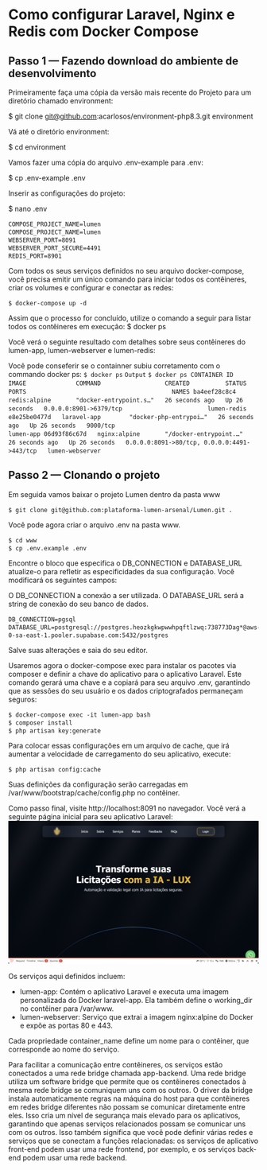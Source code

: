 # Como configurar Laravel, Nginx e Redis com Docker Compose
## Passo 1 — Fazendo download do ambiente de desenvolvimento

Primeiramente faça uma cópia da versão mais recente do Projeto para um diretório chamado environment:

  $ git clone git@github.com:acarlosos/environment-php8.3.git environment

Vá até o diretório environment:

  $ cd environment

Vamos fazer uma cópia do arquivo .env-example para .env:

  $ cp .env-example .env

Inserir as configurações do projeto:

  $ nano .env
  ```
  COMPOSE_PROJECT_NAME=lumen
  COMPOSE_PROJECT_NAME=lumen
  WEBSERVER_PORT=8091
  WEBSERVER_PORT_SECURE=4491
  REDIS_PORT=8901
  ```


Com todos os seus serviços definidos no seu arquivo docker-compose, você precisa emitir um único comando para iniciar todos os contêineres, criar os volumes e configurar e conectar as redes:

    $ docker-compose up -d

Assim que o processo for concluído, utilize o comando a seguir para listar todos os contêineres em execução:
    $ docker ps

Você verá o seguinte resultado com detalhes sobre seus contêineres do lumen-app, lumen-webserver e lumen-redis:

Você pode conseferir se o containner subiu corretamento com o commando docker ps:
    ```$ docker ps```
    ```Output```
    ```
    $ docker ps
    CONTAINER ID   IMAGE              COMMAND                  CREATED          STATUS          PORTS                                         NAMES
    ba4eef28c8c4   redis:alpine       "docker-entrypoint.s…"   26 seconds ago   Up 26 seconds   0.0.0.0:8901->6379/tcp                        lumen-redis
    e8e25be0477d   laravel-app        "docker-php-entrypoi…"   26 seconds ago   Up 26 seconds   9000/tcp                                      lumen-app
    06d93f86c67d   nginx:alpine       "/docker-entrypoint.…"   26 seconds ago   Up 26 seconds   0.0.0.0:8091->80/tcp, 0.0.0.0:4491->443/tcp   lumen-webserver
    ```

## Passo 2 — Clonando o projeto

Em seguida vamos baixar o projeto Lumen dentro da pasta www

    $ git clone git@github.com:plataforma-lumen-arsenal/Lumen.git .

Você pode agora criar o arquivo .env na pasta www.

    $ cd www
    $ cp .env.example .env

Encontre o bloco que especifica o DB_CONNECTION e DATABASE_URL atualize-o para refletir as especificidades da sua configuração. Você modificará os seguintes campos:

O DB_CONNECTION a conexão a ser utilizada.
O DATABASE_URL será a string de conexão do seu banco de dados.

```
DB_CONNECTION=pgsql
DATABASE_URL=postgresql://postgres.heozkgkwpwwhpqftlzwq:738773Dag*@aws-0-sa-east-1.pooler.supabase.com:5432/postgres
```
Salve suas alterações e saia do seu editor.

Usaremos agora o docker-compose exec para instalar os pacotes via composer e definir a chave do aplicativo para o aplicativo Laravel.
Este comando gerará uma chave e a copiará para seu arquivo .env, garantindo que as sessões do seu usuário e os dados criptografados permaneçam seguros:

    $ docker-compose exec -it lumen-app bash
    $ composer install
    $ php artisan key:generate

Para colocar essas configurações em um arquivo de cache, que irá aumentar a velocidade de carregamento do seu aplicativo, execute:

    $ php artisan config:cache

Suas definições da configuração serão carregadas em /var/www/bootstrap/cache/config.php no contêiner.

Como passo final, visite http://localhost:8091 no navegador.
Você verá a seguinte página inicial para seu aplicativo Laravel:
<img src="https://github.com/acarlosos/environment-php8.3/blob/main/lumen.png" >

Os serviços aqui definidos incluem:

- lumen-app: Contém o aplicativo Laravel e executa uma imagem personalizada do Docker laravel-app.
Ela também define o working_dir no contêiner para /var/www.
- lumen-webserver: Serviço que extrai a imagem nginx:alpine do Docker e expõe as portas 80 e 443.

Cada propriedade container_name define um nome para o contêiner, que corresponde ao nome do serviço.

Para facilitar a comunicação entre contêineres, os serviços estão conectados a uma rede bridge chamada app-backend. Uma rede bridge utiliza um software bridge que permite que os contêineres conectados à mesma rede bridge se comuniquem uns com os outros.
O driver da bridge instala automaticamente regras na máquina do host para que contêineres em redes bridge diferentes não possam se comunicar diretamente entre eles. Isso cria um nível de segurança mais elevado para os aplicativos, garantindo que apenas serviços relacionados possam se comunicar uns com os outros. Isso também significa que você pode definir várias redes e serviços que se conectam a funções relacionadas: os serviços de aplicativo front-end podem usar uma rede frontend, por exemplo, e os serviços back-end podem usar uma rede backend.

